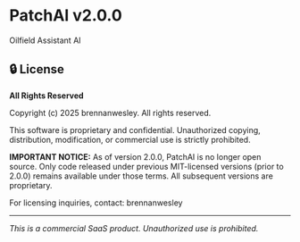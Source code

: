 # PatchAI v2.0.0
Oilfield Assistant AI

## 🔒 License

**All Rights Reserved**

Copyright (c) 2025 brennanwesley. All rights reserved.

This software is proprietary and confidential. Unauthorized copying, distribution, 
modification, or commercial use is strictly prohibited.

**IMPORTANT NOTICE:** As of version 2.0.0, PatchAI is no longer open source. 
Only code released under previous MIT-licensed versions (prior to 2.0.0) remains 
available under those terms. All subsequent versions are proprietary.

For licensing inquiries, contact: brennanwesley

---

*This is a commercial SaaS product. Unauthorized use is prohibited.*
